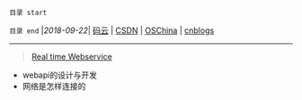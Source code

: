 `目录 start`
 

`目录 end` |_2018-09-22_| [码云](https://gitee.com/gin9) | [CSDN](http://blog.csdn.net/kcp606) | [OSChina](https://my.oschina.net/kcp1104) | [cnblogs](http://www.cnblogs.com/kuangcp)
****************************************
> [Real time Webservice](http://ceur-ws.org/Vol-601/EOMAS10_paper13.pdf)


- webapi的设计与开发
- 网络是怎样连接的